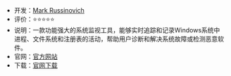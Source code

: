 - 开发：[Mark Russinovich](https://learn.microsoft.com/zh-cn/archive/blogs/markrussinovich/)
- 评价：⭐⭐⭐⭐⭐
- 说明：一款功能强大的系统监视工具，能够实时追踪和记录Windows系统中进程、文件系统和注册表的活动，帮助用户诊断和解决系统故障或检测恶意软件。
- 官网：[官方网站](https://learn.microsoft.com/en-us/sysinternals/)
- 下载：[官网下载](https://download.sysinternals.com/files/ProcessMonitor.zip) 